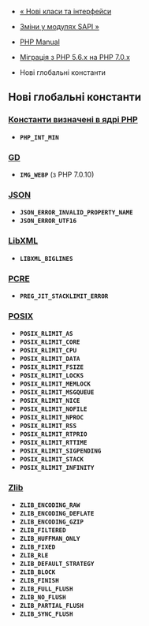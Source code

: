 - [« Нові класи та інтерфейси](migration70.classes.md)
- [Зміни у модулях SAPI »](migration70.sapi-changes.md)

- [PHP Manual](index.md)
- [Міграція з PHP 5.6.x на PHP 7.0.x](migration70.md)
- Нові глобальні константи

## Нові глобальні константи

### [Константи визначені в ядрі PHP](reserved.constants.md)

- **`PHP_INT_MIN`**

### [GD](book.image.md)

- **`IMG_WEBP`** (з PHP 7.0.10)

### [JSON](book.json.md)

- **`JSON_ERROR_INVALID_PROPERTY_NAME`**
- **`JSON_ERROR_UTF16`**

### [LibXML](book.libxml.md)

- **`LIBXML_BIGLINES`**

### [PCRE](book.pcre.md)

- **`PREG_JIT_STACKLIMIT_ERROR`**

### [POSIX](book.posix.md)

- **`POSIX_RLIMIT_AS`**
- **`POSIX_RLIMIT_CORE`**
- **`POSIX_RLIMIT_CPU`**
- **`POSIX_RLIMIT_DATA`**
- **`POSIX_RLIMIT_FSIZE`**
- **`POSIX_RLIMIT_LOCKS`**
- **`POSIX_RLIMIT_MEMLOCK`**
- **`POSIX_RLIMIT_MSGQUEUE`**
- **`POSIX_RLIMIT_NICE`**
- **`POSIX_RLIMIT_NOFILE`**
- **`POSIX_RLIMIT_NPROC`**
- **`POSIX_RLIMIT_RSS`**
- **`POSIX_RLIMIT_RTPRIO`**
- **`POSIX_RLIMIT_RTTIME`**
- **`POSIX_RLIMIT_SIGPENDING`**
- **`POSIX_RLIMIT_STACK`**
- **`POSIX_RLIMIT_INFINITY`**

### [Zlib](book.zlib.md)

- **`ZLIB_ENCODING_RAW`**
- **`ZLIB_ENCODING_DEFLATE`**
- **`ZLIB_ENCODING_GZIP`**
- **`ZLIB_FILTERED`**
- **`ZLIB_HUFFMAN_ONLY`**
- **`ZLIB_FIXED`**
- **`ZLIB_RLE`**
- **`ZLIB_DEFAULT_STRATEGY`**
- **`ZLIB_BLOCK`**
- **`ZLIB_FINISH`**
- **`ZLIB_FULL_FLUSH`**
- **`ZLIB_NO_FLUSH`**
- **`ZLIB_PARTIAL_FLUSH`**
- **`ZLIB_SYNC_FLUSH`**
